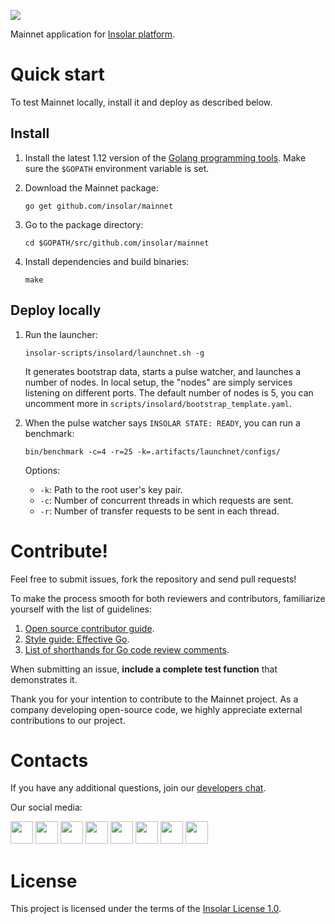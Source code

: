 [<img src="https://github.com/insolar/doc-pics/raw/master/st/github-readme-banner.png">](http://insolar.io/?utm_source=Github)

Mainnet application for [Insolar platform](https://github.com/insolar/insolar).

# Quick start

To test Mainnet locally, install it and deploy as described below.

## Install

1. Install the latest 1.12 version of the [Golang programming tools](https://golang.org/doc/install#install). Make sure the `$GOPATH` environment variable is set.

2. Download the Mainnet package:

   ```
   go get github.com/insolar/mainnet
   ```

3. Go to the package directory:

   ```
   cd $GOPATH/src/github.com/insolar/mainnet
   ```

4. Install dependencies and build binaries:

   ```
   make
   ```

## Deploy locally

1. Run the launcher:

   ```
   insolar-scripts/insolard/launchnet.sh -g
   ```

   It generates bootstrap data, starts a pulse watcher, and launches a number of nodes. In local setup, the "nodes" are simply services listening on different ports.
   The default number of nodes is 5, you can uncomment more in `scripts/insolard/bootstrap_template.yaml`.

2. When the pulse watcher says `INSOLAR STATE: READY`, you can run a benchmark:
     ```
     bin/benchmark -c=4 -r=25 -k=.artifacts/launchnet/configs/
     ```

     Options:
     * `-k`: Path to the root user's key pair.
     * `-c`: Number of concurrent threads in which requests are sent.
     * `-r`: Number of transfer requests to be sent in each thread.

# Contribute!

Feel free to submit issues, fork the repository and send pull requests! 

To make the process smooth for both reviewers and contributors, familiarize yourself with the list of guidelines:

1. [Open source contributor guide](https://github.com/freeCodeCamp/how-to-contribute-to-open-source).
2. [Style guide: Effective Go](https://golang.org/doc/effective_go.html).
3. [List of shorthands for Go code review comments](https://github.com/golang/go/wiki/CodeReviewComments).

When submitting an issue, **include a complete test function** that demonstrates it.

Thank you for your intention to contribute to the Mainnet project. As a company developing open-source code, we highly appreciate external contributions to our project.

# Contacts

If you have any additional questions, join our [developers chat](https://t.me/InsolarTech).

Our social media:

[<img src="https://github.com/insolar/doc-pics/raw/master/st/ico-social-facebook.png" width="36" height="36">](https://facebook.com/insolario)
[<img src="https://github.com/insolar/doc-pics/raw/master/st/ico-social-twitter.png" width="36" height="36">](https://twitter.com/insolario)
[<img src="https://github.com/insolar/doc-pics/raw/master/st/ico-social-medium.png" width="36" height="36">](https://medium.com/insolar)
[<img src="https://github.com/insolar/doc-pics/raw/master/st/ico-social-youtube.png" width="36" height="36">](https://youtube.com/insolar)
[<img src="https://github.com/insolar/doc-pics/raw/master/st/ico-social-reddit.png" width="36" height="36">](https://www.reddit.com/r/insolar/)
[<img src="https://github.com/insolar/doc-pics/raw/master/st/ico-social-linkedin.png" width="36" height="36">](https://www.linkedin.com/company/insolario/)
[<img src="https://github.com/insolar/doc-pics/raw/master/st/ico-social-instagram.png" width="36" height="36">](https://instagram.com/insolario)
[<img src="https://github.com/insolar/doc-pics/raw/master/st/ico-social-telegram.png" width="36" height="36">](https://t.me/InsolarAnnouncements)

# License

This project is licensed under the terms of the [Insolar License 1.0](LICENSE.md).
